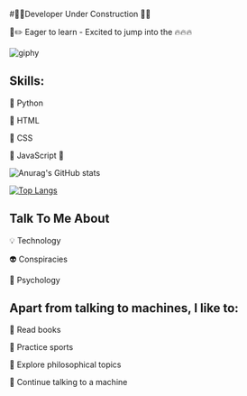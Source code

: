 #🚧🔧Developer Under Construction 🔨🚧



📐✏️ Eager to learn   -  Excited to jump into the 🔥🔥🔥


![giphy](https://github.com/MarcDagher/MarcDagher/assets/120271000/8317dce3-5925-4356-9f3d-e54c05b78aed)

 

## Skills: 

📌 Python

📌 HTML 


📌 CSS


🚧 JavaScript 🚧


![Anurag's GitHub stats](https://github-readme-stats.vercel.app/api?username=MarcDagher&?theme=panda_icons=true)   


[![Top Langs](https://github-readme-stats.vercel.app/api/top-langs/?username=MarcDagher)](https://github.com/anuraghazra/github-readme-stats)


  
## Talk To Me About


💡 Technology


👽 Conspiracies


🧠 Psychology

## Apart from talking to machines, I like to:


📜 Read books


🏃 Practice sports


🔬 Explore philosophical topics


🚨 Continue talking to a machine
